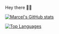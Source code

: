 Hey there 👋🏻

[![Marcel's GitHub stats](https://github-readme-stats.vercel.app/api?username=marcel-baur&show_icons=true)](https://github.com/anuraghazra/github-readme-stats)

[![Top Languages](https://github-readme-stats.vercel.app/api/top-langs/?username=marcel-baur&layout=compact)](https://github.com/anuraghazra/github-readme-stats)
